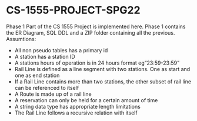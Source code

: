 # CS-1555-PROJECT-SPG22

Phase 1 Part of the CS 1555 Project is implemented here. Phase 1 contains the ER Diagram, SQL DDL and a ZIP folder containing all the previous. 
Assumtions:
* All non pseudo tables has a primary id
* A station has a station ID
* A stations hours of operation is in 24 hours format eg“23:59-23:59”
* Rail Line is defined as a line segment with two stations. One as start and one as end station
* If a Rail Line contains more than two stations, the other subset of rail line can be referenced to itself
* A Route is made up of a rail line
* A reservation can only be held for a certain amount of time
* A string data type has appropriate length limitations
* The Rail Line follows a recursive relation with itself
